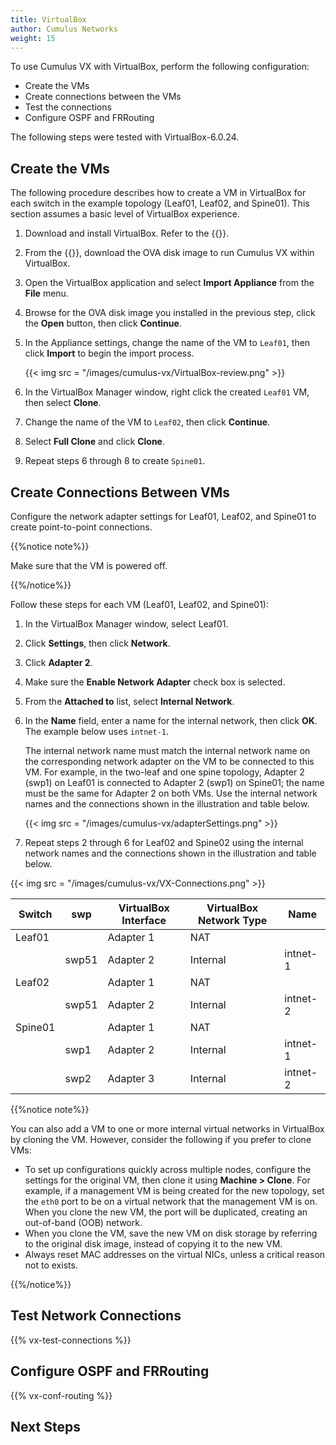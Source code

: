 ```yaml
---
title: VirtualBox
author: Cumulus Networks
weight: 15
---
```

To use Cumulus VX with VirtualBox, perform the following configuration:

- Create the VMs
- Create connections between the VMs
- Test the connections
- Configure OSPF and FRRouting

The following steps were tested with VirtualBox-6.0.24.

## Create the VMs

The following procedure describes how to create a VM in VirtualBox for each switch in the example topology (Leaf01, Leaf02, and Spine01). This section assumes a basic level of VirtualBox experience.

1. Download and install VirtualBox. Refer to the {{<exlink url="https://www.virtualbox.org/wiki/Downloads" text="VirtualBox documentation">}}.

2. From the {{<exlink url="https://cumulusnetworks.com/products/cumulus-vx/download/" text="Cumulus Networks website">}}, download the OVA disk image to run Cumulus VX within VirtualBox.

3. Open the VirtualBox application and select **Import Appliance** from the **File** menu.

4. Browse for the OVA disk image you installed in the previous step, click the **Open** button, then click **Continue**.

5. In the Appliance settings, change the name of the VM to `Leaf01`, then click **Import** to begin the import process.  

   {{< img src = "/images/cumulus-vx/VirtualBox-review.png" >}}

6. In the VirtualBox Manager window, right click the created `Leaf01` VM, then select **Clone**.

7. Change the name of the VM to `Leaf02`, then click **Continue**.

8. Select **Full Clone** and click **Clone**.

9. Repeat steps 6 through 8 to create `Spine01`.

## Create Connections Between VMs

Configure the network adapter settings for Leaf01, Leaf02, and Spine01 to create point-to-point connections.

{{%notice note%}}

Make sure that the VM is powered off.

{{%/notice%}}

Follow these steps for each VM (Leaf01, Leaf02, and Spine01):

1. In the VirtualBox Manager window, select Leaf01.

2. Click **Settings**, then click **Network**.

3. Click **Adapter 2**.

4. Make sure the **Enable Network Adapter** check box is selected.

5. From the **Attached to** list, select **Internal Network**.  

6. In the **Name** field, enter a name for the internal network, then click **OK**. The example below uses `intnet-1`.

   The internal network name must match the internal network name on the corresponding network adapter on the VM to be connected to this VM. For example, in the two-leaf and one spine topology, Adapter 2 (swp1) on Leaf01 is connected to Adapter 2 (swp1) on Spine01; the name must be the same for Adapter 2 on both VMs. Use the internal network names and the connections shown in the illustration and table below.

   {{< img src = "/images/cumulus-vx/adapterSettings.png" >}}

7. Repeat steps 2 through 6 for Leaf02 and Spine02 using the internal network names and the connections shown in the illustration and table below.

{{< img src = "/images/cumulus-vx/VX-Connections.png" >}}

| Switch    | swp      | VirtualBox Interface | VirtualBox Network Type | Name     |
| --------- | ----     | -------------------- | ----------------------- | -------- |
| Leaf01    |          | Adapter 1            | NAT                     |          |
|           | swp51    | Adapter 2            | Internal                | intnet-1 |
| Leaf02    |          | Adapter 1            | NAT                     |          |
|           | swp51    | Adapter 2            | Internal                | intnet-2 |
| Spine01   |          | Adapter 1            | NAT                     |          |
|           | swp1     | Adapter 2            | Internal                | intnet-1 |
|           | swp2     | Adapter 3            | Internal                | intnet-2 |

{{%notice note%}}

You can also add a VM to one or more internal virtual networks in VirtualBox by cloning the VM. However, consider the following if you prefer to clone VMs:

- To set up configurations quickly across multiple nodes, configure the settings for the original VM, then clone it using **Machine \> Clone**. For example, if a management VM is being created for the new topology, set the `eth0` port to be on a virtual network that the management VM is on. When you clone the new VM, the port will be duplicated, creating an out-of-band (OOB) network.
- When you clone the VM, save the new VM on disk storage by referring to the original disk image, instead of copying it to the new VM.
- Always reset MAC addresses on the virtual NICs, unless a critical reason not to exists.

{{%/notice%}}

## Test Network Connections

{{% vx-test-connections %}}

## Configure OSPF and FRRouting

{{% vx-conf-routing %}}

## Next Steps
